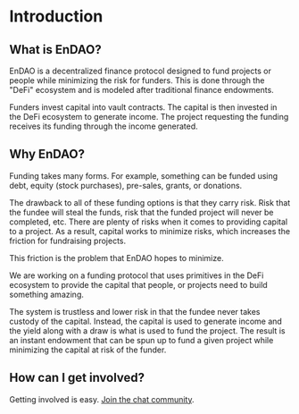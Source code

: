 # Introduction

## What is EnDAO?

EnDAO is a decentralized finance protocol designed to fund projects or people while minimizing the risk for funders. This is done through the "DeFi" ecosystem and is modeled after traditional finance endowments.

Funders invest capital into vault contracts. The capital is then invested in the DeFi ecosystem to generate income. The project requesting the funding receives its funding through the income generated.

## Why EnDAO?

Funding takes many forms. For example, something can be funded using debt, equity (stock purchases), pre-sales, grants, or donations.

The drawback to all of these funding options is that they carry risk. Risk that the fundee will steal the funds, risk that the funded project will never be completed, etc. There are plenty of risks when it comes to providing capital to a project. As a result, capital works to minimize risks, which increases the friction for fundraising projects.

This friction is the problem that EnDAO hopes to minimize.

We are working on a funding protocol that uses primitives in the DeFi ecosystem to provide the capital that people, or projects need to build something amazing.

The system is trustless and lower risk in that the fundee never takes custody of the capital. Instead, the capital is used to generate income and the yield along with a draw is what is used to fund the project. The result is an instant endowment that can be spun up to fund a given project while minimizing the capital at risk of the funder.

## How can I get involved?

Getting involved is easy. [Join the chat community](https://discord.gg/2zYMwgKnWb).
